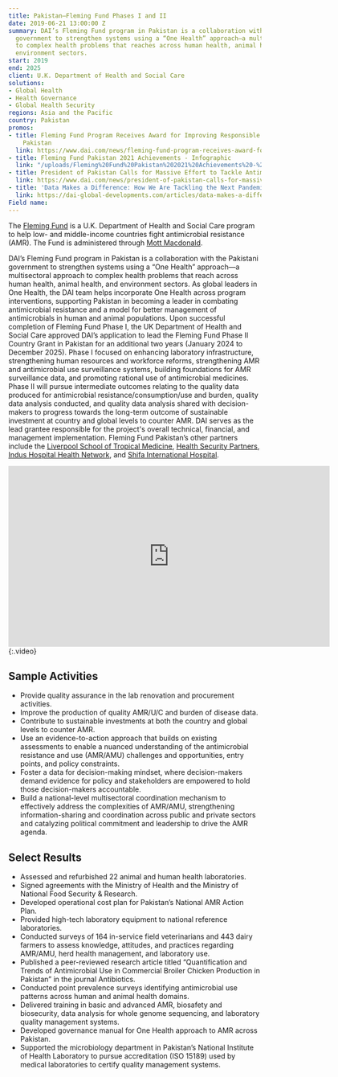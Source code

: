```yaml
---
title: Pakistan—Fleming Fund Phases I and II
date: 2019-06-21 13:00:00 Z
summary: DAI’s Fleming Fund program in Pakistan is a collaboration with the Pakistani
  government to strengthen systems using a “One Health” approach—a multisectoral approach
  to complex health problems that reaches across human health, animal health, and
  environment sectors.
start: 2019
end: 2025
client: U.K. Department of Health and Social Care
solutions:
- Global Health
- Health Governance
- Global Health Security
regions: Asia and the Pacific
country: Pakistan
promos:
- title: Fleming Fund Program Receives Award for Improving Responsible Drug Use in
    Pakistan
  link: https://www.dai.com/news/fleming-fund-program-receives-award-for-improving-responsible-drug-use-in-pakistan
- title: Fleming Fund Pakistan 2021 Achievements - Infographic
  link: "/uploads/Fleming%20Fund%20Pakistan%202021%20Achievements%20-%20Infographic.png"
- title: President of Pakistan Calls for Massive Effort to Tackle Antimicrobial Resistance
  link: https://www.dai.com/news/president-of-pakistan-calls-for-massive-effort-to-tackle-antimicrobial-resistance
- title: 'Data Makes a Difference: How We Are Tackling the Next Pandemic'
  link: https://dai-global-developments.com/articles/data-makes-a-difference-how-we-are-tackling-the-next-pandemic
Field name: 
---
```


The [Fleming Fund](https://www.flemingfund.org/) is a U.K. Department of Health and Social Care program to help low- and middle-income countries fight antimicrobial resistance (AMR). The Fund is administered through [Mott Macdonald](https://www.mottmac.com/). 

DAI’s Fleming Fund program in Pakistan is a collaboration with the Pakistani government to strengthen systems using a “One Health” approach—a multisectoral approach to complex health problems that reach across human health, animal health, and environment sectors. As global leaders in One Health, the DAI team helps incorporate One Health across program interventions, supporting Pakistan in becoming a leader in combating antimicrobial resistance and a model for better management of antimicrobials in human and animal populations.
Upon successful completion of Fleming Fund Phase I, the UK Department of Health and Social Care approved DAI’s application to lead the Fleming Fund Phase II Country Grant in Pakistan for an additional two years (January 2024 to December 2025). 
Phase I focused on enhancing laboratory infrastructure, strengthening human resources and workforce reforms, strengthening AMR and antimicrobial use surveillance systems, building foundations for AMR surveillance data, and promoting rational use of antimicrobial medicines. Phase II will pursue intermediate outcomes relating to the quality data produced for antimicrobial resistance/consumption/use and burden, quality data analysis conducted, and quality data analysis shared with decision-makers to progress towards the long-term outcome of sustainable investment at country and global levels to counter AMR.
DAI serves as the lead grantee responsible for the project's overall technical, financial, and management implementation. Fleming Fund Pakistan’s other partners include the [Liverpool School of Tropical Medicine](https://www.lstmed.ac.uk/), [Health Security Partners](https://healthsecuritypartners.org/), [Indus Hospital Health Network](https://indushospital.org.pk/), and [Shifa International Hospital](https://www.shifa.com.pk/).

<iframe src="https://player.vimeo.com/video/685423252" width="640" height="360" frameborder="0" allow="autoplay; fullscreen; picture-in-picture" allowfullscreen></iframe>{:.video}

## Sample Activities

* Provide quality assurance in the lab renovation and procurement activities.
* Improve the production of quality AMR/U/C and burden of disease data.
* Contribute to sustainable investments at both the country and global levels to counter AMR.
* Use an evidence-to-action approach that builds on existing assessments to enable a nuanced understanding of the antimicrobial resistance and use (AMR/AMU) challenges and opportunities, entry points, and policy constraints.
* Foster a data for decision-making mindset, where decision-makers demand evidence for policy and stakeholders are empowered to hold those decision-makers accountable.
* Build a national-level multisectoral coordination mechanism to effectively address the complexities of AMR/AMU, strengthening information-sharing and coordination across public and private sectors and catalyzing political commitment and leadership to drive the AMR agenda.

## Select Results

* Assessed and refurbished 22 animal and human health laboratories.
* Signed agreements with the Ministry of Health and the Ministry of National Food Security & Research.
* Developed operational cost plan for Pakistan’s National AMR Action Plan.
* Provided high-tech laboratory equipment to national reference laboratories.
* Conducted surveys of 164 in-service field veterinarians and 443 dairy farmers to assess knowledge, attitudes, and practices regarding AMR/AMU, herd health management, and laboratory use.
* Published a peer-reviewed research article titled “Quantification and Trends of Antimicrobial Use in Commercial Broiler Chicken Production in Pakistan” in the journal Antibiotics.
* Conducted point prevalence surveys identifying antimicrobial use patterns across human and animal health domains.
* Delivered training in basic and advanced AMR, biosafety and biosecurity, data analysis for whole genome sequencing, and laboratory quality management systems.
* Developed governance manual for One Health approach to AMR across Pakistan.
* Supported the microbiology department in Pakistan’s National Institute of Health Laboratory to pursue accreditation (ISO 15189) used by medical laboratories to certify quality management systems.